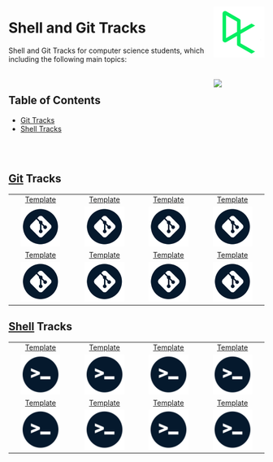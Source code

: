<img align="right" width="100" src="/logos/datacamp.jpg"></img>

# Shell and Git Tracks
Shell and Git Tracks for computer science students, which including the following main topics:

<br>
<img align="right" width="100" src="https://github.com/cs-MohamedAyman/cs-MohamedAyman/blob/main/repos-icons/agenda.jpg">

## Table of Contents
  * [Git Tracks](#Git-Tracks)
  * [Shell Tracks](#Shell-Tracks)

<br><br>

## [Git](/DataCamp-Tracks/Shell-and-Git/Git/README.md) Tracks

<table>
    <tbody>
        <tr>
<td align="center" width="25%"><a href="/DataCamp-Tracks/Shell-and-Git/Git/README.md">Template</a></td>
<td align="center" width="25%"><a href="/DataCamp-Tracks/Shell-and-Git/Git/README.md">Template</a></td>
<td align="center" width="25%"><a href="/DataCamp-Tracks/Shell-and-Git/Git/README.md">Template</a></td>
<td align="center" width="25%"><a href="/DataCamp-Tracks/Shell-and-Git/Git/README.md">Template</a></td>
        </tr>
        <tr>
<td align="center" width="25%"><img src="/DataCamp-Tracks/org-logos/git.jpg" width="70%"></img></td>
<td align="center" width="25%"><img src="/DataCamp-Tracks/org-logos/git.jpg" width="70%"></img></td>
<td align="center" width="25%"><img src="/DataCamp-Tracks/org-logos/git.jpg" width="70%"></img></td>
<td align="center" width="25%"><img src="/DataCamp-Tracks/org-logos/git.jpg" width="70%"></img></td>
        </tr>
        <tr>
<td align="center" width="25%"><a href="/DataCamp-Tracks/Shell-and-Git/Git/README.md">Template</a></td>
<td align="center" width="25%"><a href="/DataCamp-Tracks/Shell-and-Git/Git/README.md">Template</a></td>
<td align="center" width="25%"><a href="/DataCamp-Tracks/Shell-and-Git/Git/README.md">Template</a></td>
<td align="center" width="25%"><a href="/DataCamp-Tracks/Shell-and-Git/Git/README.md">Template</a></td>
        </tr>
        <tr>
<td align="center" width="25%"><img src="/DataCamp-Tracks/org-logos/git.jpg" width="70%"></img></td>
<td align="center" width="25%"><img src="/DataCamp-Tracks/org-logos/git.jpg" width="70%"></img></td>
<td align="center" width="25%"><img src="/DataCamp-Tracks/org-logos/git.jpg" width="70%"></img></td>
<td align="center" width="25%"><img src="/DataCamp-Tracks/org-logos/git.jpg" width="70%"></img></td>
        </tr>
    </tbody>
</table>

## [Shell](/DataCamp-Tracks/Shell-and-Git/Shell/README.md) Tracks

<table>
    <tbody>
        <tr>
<td align="center" width="25%"><a href="/DataCamp-Tracks/Shell-and-Git/Shell/README.md">Template</a></td>
<td align="center" width="25%"><a href="/DataCamp-Tracks/Shell-and-Git/Shell/README.md">Template</a></td>
<td align="center" width="25%"><a href="/DataCamp-Tracks/Shell-and-Git/Shell/README.md">Template</a></td>
<td align="center" width="25%"><a href="/DataCamp-Tracks/Shell-and-Git/Shell/README.md">Template</a></td>
        </tr>
        <tr>
<td align="center" width="25%"><img src="/DataCamp-Tracks/org-logos/shell.jpg" width="70%"></img></td>
<td align="center" width="25%"><img src="/DataCamp-Tracks/org-logos/shell.jpg" width="70%"></img></td>
<td align="center" width="25%"><img src="/DataCamp-Tracks/org-logos/shell.jpg" width="70%"></img></td>
<td align="center" width="25%"><img src="/DataCamp-Tracks/org-logos/shell.jpg" width="70%"></img></td>
        </tr>
        <tr>
<td align="center" width="25%"><a href="/DataCamp-Tracks/Shell-and-Git/Shell/README.md">Template</a></td>
<td align="center" width="25%"><a href="/DataCamp-Tracks/Shell-and-Git/Shell/README.md">Template</a></td>
<td align="center" width="25%"><a href="/DataCamp-Tracks/Shell-and-Git/Shell/README.md">Template</a></td>
<td align="center" width="25%"><a href="/DataCamp-Tracks/Shell-and-Git/Shell/README.md">Template</a></td>
        </tr>
        <tr>
<td align="center" width="25%"><img src="/DataCamp-Tracks/org-logos/shell.jpg" width="70%"></img></td>
<td align="center" width="25%"><img src="/DataCamp-Tracks/org-logos/shell.jpg" width="70%"></img></td>
<td align="center" width="25%"><img src="/DataCamp-Tracks/org-logos/shell.jpg" width="70%"></img></td>
<td align="center" width="25%"><img src="/DataCamp-Tracks/org-logos/shell.jpg" width="70%"></img></td>
        </tr>
    </tbody>
</table>
